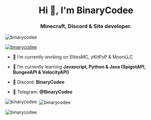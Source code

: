 <h1 align="center">Hi 👋, I'm BinaryCodee</h1>
<h3 align="center">Minecraft, Discord & Site developer.</h3>

<p align="left"> <img src="https://komarev.com/ghpvc/?username=binarycodee&label=Profile%20views&color=0e75b6&style=flat" alt="binarycodee" /> </p>

<p align="left"> <a href="https://github.com/ryo-ma/github-profile-trophy"><img src="https://github-profile-trophy.vercel.app/?username=binarycodee" alt="binarycodee" /></a> </p>

- 🔭 I’m currently working on ElitesMC, zKitPvP & MoonLLC

- 🌱 I’m currently learning **Javascript, Python & Java (SpigotAPI, BungeeAPI & VelocityAPI)**

- 🔗 Discord: **BinaryCodee**

- 🔗 Telegram: **@BinaryCodee**
<p align="left">
</p>

<p><img align="left" src="https://github-readme-stats.vercel.app/api/top-langs?username=binarycodee&show_icons=true&locale=en&layout=compact" alt="binarycodee" /></p>

<p>&nbsp;<img align="center" src="https://github-readme-stats.vercel.app/api?username=binarycodee&show_icons=true&locale=en" alt="binarycodee" /></p>

<p><img align="center" src="https://github-readme-streak-stats.herokuapp.com/?user=binarycodee&" alt="binarycodee" /></p>
